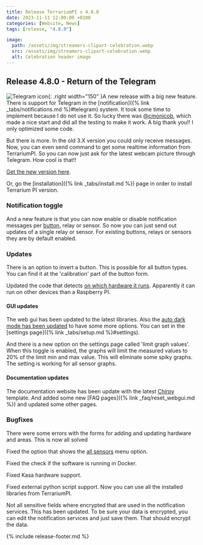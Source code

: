 ```yaml
---
title: Release TerrariumPI v 4.8.0
date: 2023-11-11 12:00:00 +0100
categories: [Website, News]
tags: [release, "4.8.0"]

image:
  path: /assets/img/streamers-clipart-celebration.webp
  src: /assets/img/streamers-clipart-celebration.webp
  alt: Celebration header image
---
```


## Release 4.8.0 - Return of the Telegram

![Telegram icon](/assets/img/telegram-logo.webp){: .right width="150" }A new release with a big new feature. There is support for Telegram in the [notification]({% link _tabs/notifications.md %}#telegram) system. It took some time to implement because I do not use it. So lucky there was [@cmonicob](https://github.com/cmonicob), which made a nice start and did all the testing to make it work. A big thank you!! I only optimized some code.

But there is more. In the old 3.X version you could only receive messages. Now, you can even send command to get some realtime information from TerrariumPI. So you can now just ask for the latest webcam picture through Telegram. How cool is that!!

[Get the new version here](https://github.com/theyosh/TerrariumPI/releases/tag/4.8.0).

Or, go the [installation]({% link _tabs/install.md %}) page in order to install Terrarium PI version.

### Notification toggle

And a new feature is that you can now enable or disable notification messages per [button](https://github.com/theyosh/TerrariumPI/issues/842), relay or sensor. So now you can just send out updates of a single relay or sensor. For existing buttons, relays or sensors they are by default enabled.

### Updates

There is an option to invert a button. This is possible for all button types. You can find it at the 'calibration' part of the button form.

Updated the code that detects [on which hardware it runs](https://github.com/theyosh/TerrariumPI/pull/841). Apparently it can run on other devices than a Raspberry PI.

#### GUI updates

The web gui has been updated to the latest libraries. Also the [auto dark mode has been updated](https://github.com/theyosh/TerrariumPI/issues/852) to have some more options. You can set in the [settings page]({% link _tabs/setup.md %}#settings).

And there is a new option on the settings page called 'limit graph values'. When this toggle is enabled, the graphs will limit the measured values to 20% of the limit min and max value. This will eliminate some spiky graphs. The setting is working for all sensor graphs.

#### Documentation updates

The documentation website has been update with the latest [Chirpy](https://github.com/cotes2020/jekyll-theme-chirpy) template. And added some new [FAQ pages]({% link _faq/reset_webgui.md %}) and updated some other pages.

### Bugfixes

There were some errors with the forms for adding and updating hardware and areas. This is now all solved

Fixed the option that shows the [all sensors](https://github.com/theyosh/TerrariumPI/issues/845) menu option.

Fixed the check if the software is running in Docker.

Fixed Kasa hardware support.

Fixed external python script support. Now you can use all the installed libraries from TerrariumPI.

Not all sensitive fields where encrypted that are used in the notification services. This has been updated. To be sure your data is encrypted, you can edit the notification services and just save them. That should encrypt the data.

{% include release-footer.md %}
